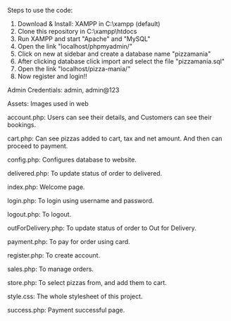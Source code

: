 Steps to use the code:
1. Download & Install: XAMPP in C:\xampp (default)
2. Clone this repository in C:\xampp\htdocs
3. Run XAMPP and start "Apache" and "MySQL"
4. Open the link "localhost/phpmyadmin/"
5. Click on new at sidebar and create a database name "pizzamania"
6. After clicking database click import and select the file "pizzamania.sql"
4. Open the link "localhost/pizza-mania/"
8. Now register and login!!

Admin Credentials: admin, admin@123

Assets: Images used in web

account.php: Users can see their details, and Customers can see their bookings.

cart.php: Can see pizzas added to cart, tax and net amount. And then can proceed to payment.

config.php: Configures database to website.

delivered.php: To update status of order to delivered.

index.php: Welcome page.

login.php: To login using username and password.

logout.php: To logout.

outForDelivery.php: To update status of order to Out for Delivery.

payment.php: To pay for order using card.

register.php: To create account.

sales.php: To manage orders.

store.php: To select pizzas from, and add them to cart.

style.css: The whole stylesheet of this project.

success.php: Payment successful page.

